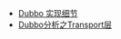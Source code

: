 
- [Dubbo 实现细节](http://dubbo.apache.org/zh-cn/docs/dev/implementation.html)
- [Dubbo分析之Transport层](https://segmentfault.com/a/1190000016777060)